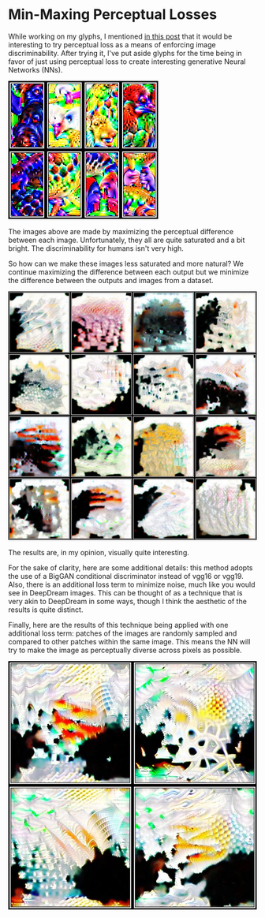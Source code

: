 # Min-Maxing Perceptual Losses

While working on my glyphs, I mentioned [in this post](https://rynmurdock.github.io/2020/02/18/1CCN_SVD.html) that it would be
interesting to try perceptual loss as a means of enforcing image discriminability. 
After trying it, I've put aside glyphs for the time being 
in favor of just using perceptual
loss to create interesting generative Neural Networks (NNs).

![Maxing image difference](/images/percep_vgg.png)

The images above are made by maximizing the perceptual difference between each image. Unfortunately, they all are quite saturated
and a bit bright. The discriminability for humans isn't very high.

So how can we make these images less saturated and more natural? We continue maximizing the difference between each output
but we minimize the difference between the outputs and images from a dataset.

![Min-maxing realness and difference](/images/minmax.jpeg)

The results are, in my opinion, visually quite interesting. 

For the sake of clarity, here are some additional details: this method adopts the use of a BigGAN conditional 
discriminator instead of vgg16 or vgg19. Also, 
there is an additional loss term to minimize noise,
much like you would see in DeepDream images. This can be thought of as a technique that is very akin to DeepDream in some ways,
though I think the aesthetic of the results is quite distinct.

Finally, here are the results of this technique being applied with one additional loss term: patches of the images are 
randomly sampled
and compared to other patches within the same image. This means the NN will try to make the image as perceptually diverse
across pixels as possible.


![Min-maxing realness and difference](/images/wowie.jpeg)
